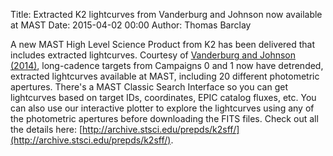 Title: Extracted K2 lightcurves from Vanderburg and Johnson now available at MAST
Date: 2015-04-02 00:00
Author: Thomas Barclay

A new MAST High Level Science Product from K2 has been delivered that includes extracted lightcurves. Courtesy of [Vanderburg and Johnson (2014)](http://arxiv.org/abs/1408.3853), long-cadence targets from Campaigns 0 and 1 now have detrended, extracted lightcurves available at MAST, including 20 different photometric apertures. There's a MAST Classic Search Interface so you can get lightcurves based on target IDs, coordinates, EPIC catalog fluxes, etc. You can also use our interactive plotter to explore the lightcurves using any of the photometric apertures before downloading the FITS files. Check out all the details here: [http://archive.stsci.edu/prepds/k2sff/](http://archive.stsci.edu/prepds/k2sff/).
